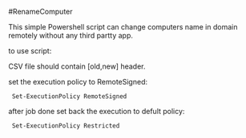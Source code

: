 #RenameComputer

This simple Powershell script can change computers name in domain remotely without any third partty app.

to use script:

CSV file should contain  [old,new]  header.

set the execution policy to RemoteSigned:
     
     Set-ExecutionPolicy RemoteSigned

after job done set back the execution to defult policy:
 
     Set-ExecutionPolicy Restricted
